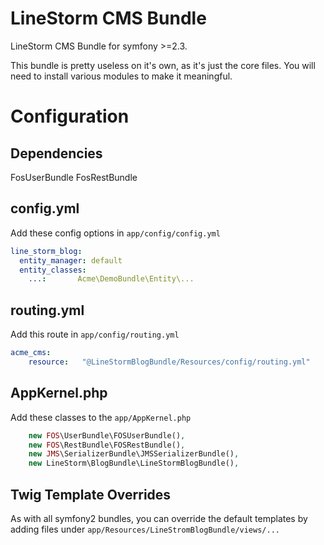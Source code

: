 LineStorm CMS Bundle
=====================

LineStorm CMS Bundle for symfony >=2.3.

This bundle is pretty useless on it's own, as it's just the core files. You will need to install various modules to make
it meaningful.

Configuration
=============

Dependencies
------------
FosUserBundle
FosRestBundle

config.yml
----------
Add these config options in `app/config/config.yml`

```yml
line_storm_blog:
  entity_manager: default
  entity_classes:
    ...:       Acme\DemoBundle\Entity\...
```

routing.yml
-----------
Add this route in `app/config/routing.yml`

```yml
acme_cms:
    resource:   "@LineStormBlogBundle/Resources/config/routing.yml"
```

AppKernel.php
-------------
Add these classes to the `app/AppKernel.php`

```php
    new FOS\UserBundle\FOSUserBundle(),
    new FOS\RestBundle\FOSRestBundle(),
    new JMS\SerializerBundle\JMSSerializerBundle(),
    new LineStorm\BlogBundle\LineStormBlogBundle(),
```

Twig Template Overrides
-----------------------
As with all symfony2 bundles, you can override the default templates by adding files under `app/Resources/LineStromBlogBundle/views/...`
